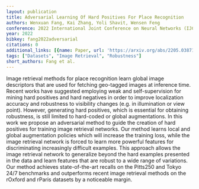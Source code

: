 ```yaml
---
layout: publication
title: Adversarial Learning Of Hard Positives For Place Recognition
authors: Wenxuan Fang, Kai Zhang, Yoli Shavit, Wensen Feng
conference: 2022 International Joint Conference on Neural Networks (IJCNN)
year: 2022
bibkey: fang2022adversarial
citations: 0
additional_links: [{name: Paper, url: 'https://arxiv.org/abs/2205.03871'}]
tags: ["Datasets", "Image Retrieval", "Robustness"]
short_authors: Fang et al.
---
```

Image retrieval methods for place recognition learn global image descriptors
that are used for fetching geo-tagged images at inference time. Recent works
have suggested employing weak and self-supervision for mining hard positives
and hard negatives in order to improve localization accuracy and robustness to
visibility changes (e.g. in illumination or view point). However, generating
hard positives, which is essential for obtaining robustness, is still limited
to hard-coded or global augmentations. In this work we propose an adversarial
method to guide the creation of hard positives for training image retrieval
networks. Our method learns local and global augmentation policies which will
increase the training loss, while the image retrieval network is forced to
learn more powerful features for discriminating increasingly difficult
examples. This approach allows the image retrieval network to generalize beyond
the hard examples presented in the data and learn features that are robust to a
wide range of variations. Our method achieves state-of-the-art recalls on the
Pitts250 and Tokyo 24/7 benchmarks and outperforms recent image retrieval
methods on the rOxford and rParis datasets by a noticeable margin.